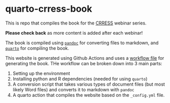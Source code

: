 # quarto-crress-book


This is repo that compiles the book for the [CRRESS](https://labordynamicsinstitute.github.io/crress/) webinar series.

**Please check back** as more content is added after each webinar!

The book is compiled using [`pandoc`](https://pandoc.org/) for converting files to markdown, and [`quarto`](https://quarto.org/) for compiling the book.

This website is generated using Github Actions and uses a [workflow file](https://github.com/amichuda/quarto-crress-book/blob/e089ee92163c4e3f66bf9412965fcc1c0fb3cc7e/.github/workflows/publish.yml) for generating the book. THe workflow can be broken down into 3 main parts:

1. Setting up the environment
2. Installing python and R dependencies (needed for using `quarto`)
3. A conversion script that takes various types of document files (but most likely Word files) and converts it to markdown with `pandoc`
4. A quarto action that compiles the website based on the `_config.yml` file.
